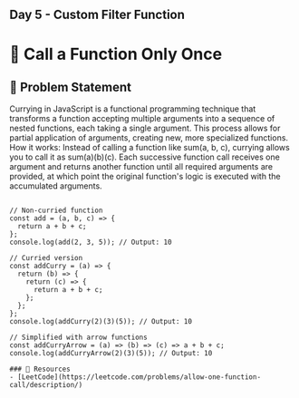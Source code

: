 ## Day 5 - Custom Filter Function

# 🔁 Call a Function Only Once

## 🧩 Problem Statement

Currying in JavaScript is a functional programming technique that transforms a function accepting multiple arguments into a sequence of nested functions, each taking a single argument. This process allows for partial application of arguments, creating new, more specialized functions. 
How it works:
Instead of calling a function like sum(a, b, c), currying allows you to call it as sum(a)(b)(c). Each successive function call receives one argument and returns another function until all required arguments are provided, at which point the original function's logic is executed with the accumulated arguments.
```

// Non-curried function
const add = (a, b, c) => {
  return a + b + c;
};
console.log(add(2, 3, 5)); // Output: 10

// Curried version
const addCurry = (a) => {
  return (b) => {
    return (c) => {
      return a + b + c;
    };
  };
};
console.log(addCurry(2)(3)(5)); // Output: 10

// Simplified with arrow functions
const addCurryArrow = (a) => (b) => (c) => a + b + c;
console.log(addCurryArrow(2)(3)(5)); // Output: 10

### 📌 Resources
- [LeetCode](https://leetcode.com/problems/allow-one-function-call/description/)
